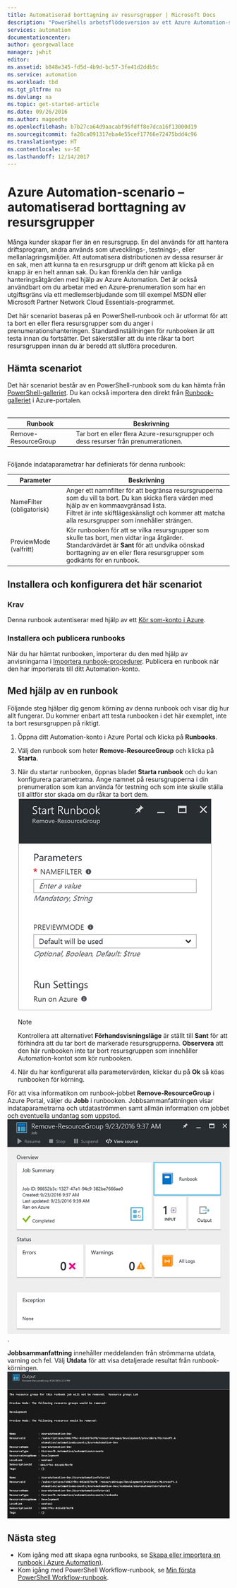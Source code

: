 ```yaml
---
title: Automatiserad borttagning av resursgrupper | Microsoft Docs
description: "PowerShells arbetsflödesversion av ett Azure Automation-scenario, inklusive runbooks för att ta bort alla resursgrupper i din prenumeration."
services: automation
documentationcenter: 
author: georgewallace
manager: jwhit
editor: 
ms.assetid: b848e345-fd5d-4b9d-bc57-3fe41d2ddb5c
ms.service: automation
ms.workload: tbd
ms.tgt_pltfrm: na
ms.devlang: na
ms.topic: get-started-article
ms.date: 09/26/2016
ms.author: magoedte
ms.openlocfilehash: b7b27ca64d9aacabf96fdff8e7dca16f13000d19
ms.sourcegitcommit: fa28ca091317eba4e55cef17766e72475bdd4c96
ms.translationtype: HT
ms.contentlocale: sv-SE
ms.lasthandoff: 12/14/2017
---
```

# <a name="azure-automation-scenario---automate-removal-of-resource-groups"></a>Azure Automation-scenario – automatiserad borttagning av resursgrupper
Många kunder skapar fler än en resursgrupp. En del används för att hantera driftsprogram, andra används som utvecklings-, testnings-, eller mellanlagringsmiljöer. Att automatisera distributionen av dessa resurser är en sak, men att kunna ta en resursgrupp ur drift genom att klicka på en knapp är en helt annan sak. Du kan förenkla den här vanliga hanteringsåtgärden med hjälp av Azure Automation. Det är också användbart om du arbetar med en Azure-prenumeration som har en utgiftsgräns via ett medlemserbjudande som till exempel MSDN eller Microsoft Partner Network Cloud Essentials-programmet.

Det här scenariot baseras på en PowerShell-runbook och är utformat för att ta bort en eller flera resursgrupper som du anger i prenumerationshanteringen. Standardinställningen för runbooken är att testa innan du fortsätter. Det säkerställer att du inte råkar ta bort resursgruppen innan du är beredd att slutföra proceduren.   

## <a name="getting-the-scenario"></a>Hämta scenariot
Det här scenariot består av en PowerShell-runbook som du kan hämta från [PowerShell-galleriet](https://www.powershellgallery.com/packages/Remove-ResourceGroup/1.0/DisplayScript). Du kan också importera den direkt från [Runbook-galleriet](automation-runbook-gallery.md) i Azure-portalen.<br><br>

| Runbook | Beskrivning |
| --- | --- |
| Remove-ResourceGroup |Tar bort en eller flera Azure-resursgrupper och dess resurser från prenumerationen. |

<br>
Följande indataparametrar har definierats för denna runbook:

| Parameter | Beskrivning |
| --- | --- |
| NameFilter (obligatorisk) |Anger ett namnfilter för att begränsa resursgrupperna som du vill ta bort. Du kan skicka flera värden med hjälp av en kommaavgränsad lista.<br>Filtret är inte skiftlägeskänsligt och kommer att matcha alla resursgrupper som innehåller strängen. |
| PreviewMode (valfritt) |Kör runbooken för att se vilka resursgrupper som skulle tas bort, men vidtar inga åtgärder.<br>Standardvärdet är **Sant** för att undvika oönskad borttagning av en eller flera resursgrupper som godkänts för en runbook. |

## <a name="install-and-configure-this-scenario"></a>Installera och konfigurera det här scenariot
### <a name="prerequisites"></a>Krav
Denna runbook autentiserar med hjälp av ett [Kör som-konto i Azure](automation-sec-configure-azure-runas-account.md).    

### <a name="install-and-publish-the-runbooks"></a>Installera och publicera runbooks
När du har hämtat runbooken, importerar du den med hjälp av anvisningarna i [Importera runbook-procedurer](automation-creating-importing-runbook.md#importing-a-runbook-from-a-file-into-azure-automation). Publicera en runbook när den har importerats till ditt Automation-konto.

## <a name="using-the-runbook"></a>Med hjälp av en runbook
Följande steg hjälper dig genom körning av denna runbook och visar dig hur allt fungerar. Du kommer enbart att testa runbooken i det här exemplet, inte ta bort resursgruppen på riktigt.  

1. Öppna ditt Automation-konto i Azure Portal och klicka på **Runbooks**.
2. Välj den runbook som heter **Remove-ResourceGroup** och klicka på **Starta**.
3. När du startar runbooken, öppnas bladet **Starta runbook** och du kan konfigurera parametrarna. Ange namnet på resursgrupperna i din prenumeration som kan använda för testning och som inte skulle ställa till alltför stor skada om du råkar ta bort dem.<br> ![Parametrar för Remove-ResouceGroup](media/automation-scenario-remove-resourcegroup/remove-resourcegroup-input-parameters.png)

   > [!NOTE]
   > Kontrollera att alternativet **Förhandsvisningsläge** är ställt till **Sant** för att förhindra att du tar bort de markerade resursgrupperna.  **Observera** att den här runbooken inte tar bort resursgruppen som innehåller Automation-kontot som kör runbooken.  
   >
   >
4. När du har konfigurerat alla parametervärden, klickar du på **Ok** så köas runbooken för körning.  

För att visa informatikon om runbook-jobbet **Remove-ResourceGroup** i Azure Portal, väljer du **Jobb** i runbooken. Jobbsammanfattningen visar indataparametrarna och utdataströmmen samt allmän information om jobbet och eventuella undantag som uppstod.<br> ![Remove-ResourceGroup runbook jobbstatus](media/automation-scenario-remove-resourcegroup/remove-resourcegroup-runbook-job-status.png).

**Jobbsammanfattning** innehåller meddelanden från strömmarna utdata, varning och fel. Välj **Utdata** för att visa detaljerade resultat från runbook-körningen.<br> ![Remove-ResourceGroup runbook utdataresultat](media/automation-scenario-remove-resourcegroup/remove-resourcegroup-runbook-job-output.png)

## <a name="next-steps"></a>Nästa steg
* Kom igång med att skapa egna runbooks, se [Skapa eller importera en runbook i Azure Automation)](automation-creating-importing-runbook.md).
* Kom igång med PowerShell Workflow-runbook, se [Min första PowerShell Workflow-runbook](automation-first-runbook-textual.md).
